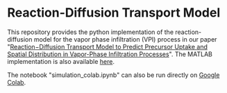 # Reaction-Diffusion Transport Model

This repository provides the python implementation of the reaction-diffusion model for the vapor phase infiltration (VPI) process in our paper "[Reaction−Diffusion Transport Model to Predict Precursor Uptake and Spatial Distribution in Vapor-Phase Infiltration Processes][1]". The MATLAB implementation is also available [here][2]. 

The notebook "simulation_colab.ipynb" can also be run directly on [Google Colab][3].

[1]:https://pubs.acs.org/doi/10.1021/acs.chemmater.1c01283
[2]:https://github.com/yren48/Reaction_Diffusion_Model
[3]:https://colab.research.google.com/github/BillHuang01/Reaction-Diffusion_Transport_Model/blob/main/simulation.ipynb